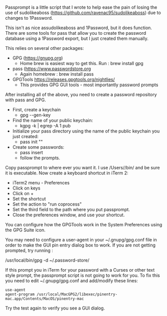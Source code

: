 Passprompt is a little script that I wrote to help ease the pain of losing the use of sudolikeaboss (https://github.com/ravenac95/sudolikeaboss) due to changes to 1Password.

This isn't as nice assudolikeaboss and 1Password, but it does function.  
There are some tools for pass that allow you to create the password database using a 1Password export, but I just
created them manually.

This relies on several other packages:

* GPG (https://gnupg.org)
    * Home brew is easiest way to get this.  Run :  brew install gpg
* pass (https://www.passwordstore.org
    * Again homebrew : brew install pass
* GPGTools https://releases.gpgtools.org/nightlies/
    * This provides GPG GUI tools - most importantly password prompts


After installing all of the above, you need to create a password repository with pass and GPG.
* First, create a keychain
    * gpg --gen-key
* Find the name of your public keychain:
    * kgpg -k | egrep -A 1 pub
* Initialize your pass directory using the name of the public keychain you just created:
    * pass init "<pub key>"
* Create some passwords:
    * pass insert <name>
    * follow the prompts.

Copy passprompt to where ever you want it.  I use /Users/<me>/bin/ and be sure it is executable.
Now create a keyboard shortcut in iTerm 2:
* iTerm2 menu - Preferences
* Click on keys
* Click on +
* Set the shortcut
* Set the action to "run coprocess"
* Set the third field to the path where you put passprompt.
* Close the preferences window, and use your shortcut.

You can configure how the GPGTools work in the System Preferences using the GPG Suite icon.

You may need to configure a user-agent in your ~/.gnupg/gpg.conf file in order to make the GUI
pin entry dialog box to work.  If you are not getting prompted, try running :

/usr/local/bin/gpg -d ~/.password-store/<any password file>

If this prompt you in iTerm for your password with a Curses or other text style prompt, the passprompt script
is not going to work for you.  To fix this you need to edit ~/.gnupg/gpg.conf and add/modify these lines:

    use-agent
    agent-program /usr/local/MacGPG2/libexec/pinentry-mac.app/Contents/MacOS/pinentry-mac

Try the test again to verify you see a GUI dialog.
